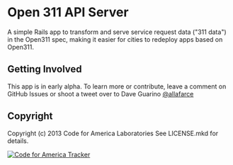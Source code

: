 Open 311 API Server
======
A simple Rails app to transform and serve service request data ("311 data") in the Open311 spec, making it easier for cities to redeploy apps based on Open311.

Getting Involved
----
This app is in early alpha. To learn more or contribute, leave a comment on GitHub Issues or shoot a tweet over to Dave Guarino [@allafarce](https://twitter.com/allafarce)

Copyright
---------
Copyright (c) 2013 Code for America Laboratories
See LICENSE.mkd for details.

[![Code for America Tracker](http://stats.codeforamerica.org/codeforamerica/cfa_template.png)](http://stats.codeforamerica.org/projects/cfa_template)

